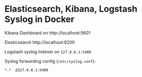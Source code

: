 # Elasticsearch, Kibana, Logstash Syslog in Docker

Kibana Dashboard on http://localhost:5601

Elasticsearch http://localhost:9200

Logstash syslog listener on `127.0.0.1:5400`

Syslog forwarding config (`/etc/syslog.conf`):

    *.*  @127.0.0.1:5400


